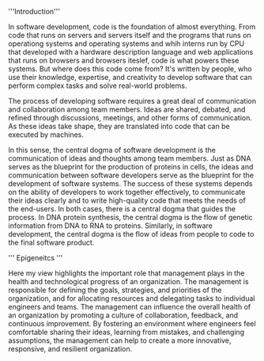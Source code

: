 
'''Introduction'''

In software development, code is the foundation of almost everything. From code that runs on servers and servers itself and the programs that runs on operationg systems and operating systems and whih interns run by CPU that developed with a hardware description language and web applications that runs on browsers and browsers iteslef, code is what powers these systems. But where does this code come from? It's written by people, who use their knowledge, expertise, and creativity to develop software that can perform complex tasks and solve real-world problems.

The process of developing software requires a great deal of communication and collaboration among team members. Ideas are shared, debated, and refined through discussions, meetings, and other forms of communication. As these ideas take shape, they are translated into code that can be executed by machines.

In this sense, the central dogma of software development is the communication of ideas and thoughts among team members. Just as DNA serves as the blueprint for the production of proteins in cells, the ideas and communication between software developers serve as the blueprint for the development of software systems. The success of these systems depends on the ability of developers to work together effectively, to communicate their ideas clearly and to write high-quality code that meets the needs of the end-users.
In both cases, there is a central dogma that guides the process. In DNA protein synthesis, the central dogma is the flow of genetic information from DNA to RNA to proteins. Similarly, in software development, the central dogma is the flow of ideas from people to code to the final software product.

''' Epigeneitcs ''' 

Here my view highlights the important role that management plays in the health and technological progress of an organization. The management is responsible for defining the goals, strategies, and priorities of the organization, and for allocating resources and delegating tasks to individual engineers and teams. The management can influence the overall health of an organization by promoting a culture of collaboration, feedback, and continuous improvement. By fostering an environment where engineers feel comfortable sharing their ideas, learning from mistakes, and challenging assumptions, the management can help to create a more innovative, responsive, and resilient organization.


